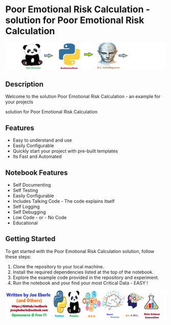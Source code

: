 # Poor Emotional Risk Calculation - solution for Poor Emotional Risk Calculation

![Code Logo](code.png)

## Description

Welcome to the solution Poor Emotional Risk Calculation - an example for your projects

solution for Poor Emotional Risk Calculation


## Features

- Easy to understand and use  
- Easily Configurable 
- Quickly start your project with pre-built templates
- Its Fast and Automated


## Notebook Features

- Self Documenting 
- Self Testing 
- Easily Configurable
- Includes Talking Code - The code explains itself
- Self Logging 
- Self Debugging 
- Low Code - or - No Code
- Educational 

## Getting Started

To get started with the Poor Emotional Risk Calculation solution, follow these steps:

1. Clone the repository to your local machine.
2. Install the required dependencies listed at the top of the notebook.
3. Explore the example code provided in the repository and experiment.
4. Run the notebook and your find your most Critical Data - EASY !

![Code Logo](developer.png)
